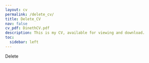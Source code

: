 ```yaml
---
layout: cv
permalink: /delete_cv/
title: Delete_CV
nav: false
cv_pdf: DinethCV.pdf
description: This is my CV, available for viewing and download.
toc:
  sidebar: left
---
```


Delete
